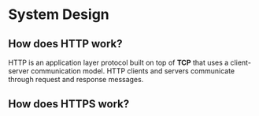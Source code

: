# System Design

## How does HTTP work?

HTTP is an application layer protocol built on top of **TCP** that uses a client-server communication model.
HTTP clients and servers communicate through request and response messages.

## How does HTTPS work?
